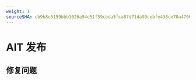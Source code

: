 ```yaml
---
weight: 1
sourceSHA: cb9b8e5159bbb1026a94e51f59cbda5fca87d71da99cebfe438ce70a4700d4e7
---
```


# AIT 发布

## 修复问题

<!-- release-notes-for-bugs?template=fixed&project=AIT -->
